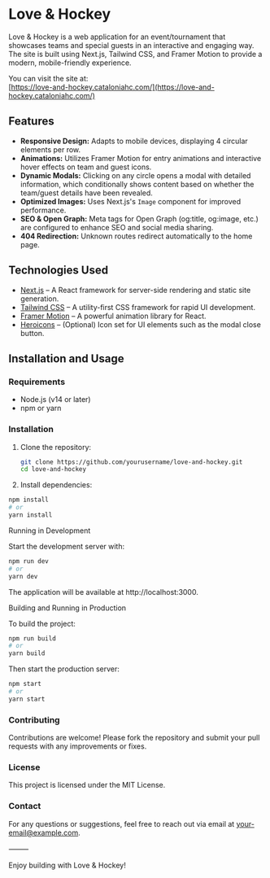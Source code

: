 # Love & Hockey

Love & Hockey is a web application for an event/tournament that showcases teams and special guests in an interactive and engaging way. The site is built using Next.js, Tailwind CSS, and Framer Motion to provide a modern, mobile-friendly experience.

You can visit the site at:  
[https://love-and-hockey.cataloniahc.com/](https://love-and-hockey.cataloniahc.com/)

## Features

- **Responsive Design:** Adapts to mobile devices, displaying 4 circular elements per row.
- **Animations:** Utilizes Framer Motion for entry animations and interactive hover effects on team and guest icons.
- **Dynamic Modals:** Clicking on any circle opens a modal with detailed information, which conditionally shows content based on whether the team/guest details have been revealed.
- **Optimized Images:** Uses Next.js's `Image` component for improved performance.
- **SEO & Open Graph:** Meta tags for Open Graph (og:title, og:image, etc.) are configured to enhance SEO and social media sharing.
- **404 Redirection:** Unknown routes redirect automatically to the home page.

## Technologies Used

- [Next.js](https://nextjs.org/) – A React framework for server-side rendering and static site generation.
- [Tailwind CSS](https://tailwindcss.com/) – A utility-first CSS framework for rapid UI development.
- [Framer Motion](https://www.framer.com/motion/) – A powerful animation library for React.
- [Heroicons](https://heroicons.com/) – (Optional) Icon set for UI elements such as the modal close button.

## Installation and Usage

### Requirements

- Node.js (v14 or later)
- npm or yarn

### Installation

1. Clone the repository:

   ```bash
   git clone https://github.com/yourusername/love-and-hockey.git
   cd love-and-hockey
   ```
2.	Install dependencies:

```bash
npm install
# or
yarn install
```


Running in Development

Start the development server with:

```bash
npm run dev
# or
yarn dev
```

The application will be available at http://localhost:3000.

Building and Running in Production

To build the project:

```bash
npm run build
# or
yarn build
```

Then start the production server:

```bash
npm start
# or
yarn start
```

### Contributing

Contributions are welcome! Please fork the repository and submit your pull requests with any improvements or fixes.

### License

This project is licensed under the MIT License.

### Contact

For any questions or suggestions, feel free to reach out via email at your-email@example.com.

⸻

Enjoy building with Love & Hockey!
